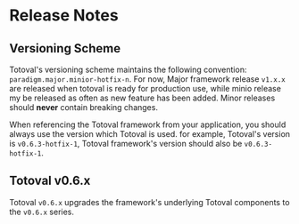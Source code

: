 # Release Notes

## Versioning Scheme
Totoval's versioning scheme maintains the following convention: `paradigm.major.minior-hotfix-n`.
For now, Major framework release `v1.x.x` are released when totoval is ready for production use,
while minio release my be released as often as new feature has been added. Minor releases should 
**never** contain breaking changes.

When referencing the Totoval framework from your application, you should always use the version
which Totoval is used. for example, Totoval's version is `v0.6.3-hotfix-1`, Totoval framework's version
should also be `v0.6.3-hotfix-1`.

## Totoval v0.6.x
Totoval `v0.6.x` upgrades the framework's underlying Totoval components to the `v0.6.x` series.




